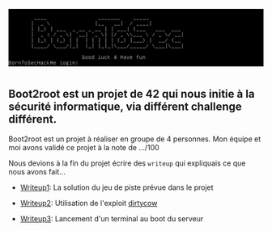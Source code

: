 ![borntosec](assets/start_vm.png)

#

## Boot2root est un projet de 42 qui nous initie à la sécurité informatique, via différent challenge différent.

Boot2root est un projet à réaliser en groupe de 4 personnes. Mon équipe et moi avons validé ce projet à la note de .../100

Nous devions à la fin du projet écrire des `writeup` qui expliquais ce que nous avons fait...

 * [Writeup1](writeup1.md): La solution du jeu de piste prévue dans le projet

 * [Writeup2](writeup2.md): Utilisation de l'exploit [dirtycow](https://dirtycow.ninja/)

 * [Writeup3](bonus/writeup3.md): Lancement d'un terminal au boot du serveur